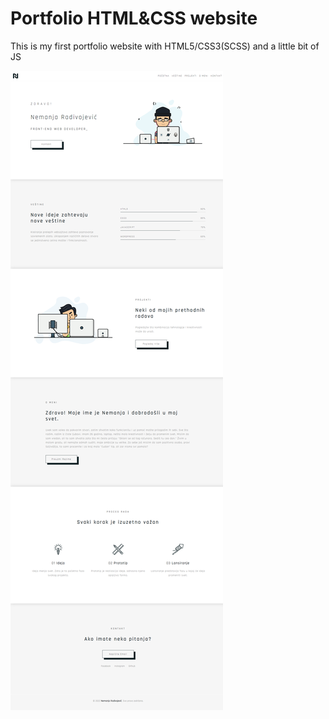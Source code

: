 # Portfolio HTML&CSS website

This is my first portfolio website with HTML5/CSS3(SCSS) and a little bit of JS

<img src="project-3.png" />
